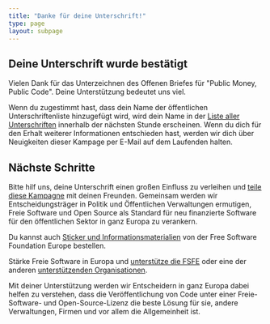 ```yaml
---
title: "Danke für deine Unterschrift!"
type: page
layout: subpage
---
```


## Deine Unterschrift wurde bestätigt

Vielen Dank für das Unterzeichnen des Offenen Briefes für "Public Money, Public Code". Deine Unterstützung bedeutet uns viel.

Wenn du zugestimmt hast, dass dein Name der öffentlichen Unterschriftenliste hinzugefügt wird, wird dein Name in der [Liste aller Unterschriften](../all-signatures) innerhalb der nächsten Stunde erscheinen. Wenn du dich für den Erhalt weiterer Informationen entschieden hast, werden wir dich über Neuigkeiten dieser Kampage per E-Mail auf dem Laufenden halten.

## Nächste Schritte

Bitte hilf uns, deine Unterschrift einen großen Einfluss zu verleihen und [teile diese Kampagne](../../#spread) mit deinen Freunden. Gemeinsam werden wir Entscheidungsträger in Politik und Öffentlichen Verwaltungen ermutigen, Freie Software und Open Source als Standard für neu finanzierte Software für den öffentlichen Sektor in ganz Europa zu verankern. 

Du kannst auch [Sticker und Informationsmaterialien](https://fsfe.org/promo#pmpc) von der Free Software Foundation Europe bestellen.

Stärke Freie Software in Europa und [unterstütze die FSFE](https://fsfe.org/donate/?pmpc) oder eine der anderen [unterstützenden Organisationen](../../#organisations).

Mit deiner Unterstützung werden wir Entscheidern in ganz Europa dabei helfen zu verstehen, dass die Veröffentlichung von Code unter einer Freie-Software- und Open-Source-Lizenz die beste Lösung für sie, andere Verwaltungen, Firmen und vor allem die Allgemeinheit ist.
